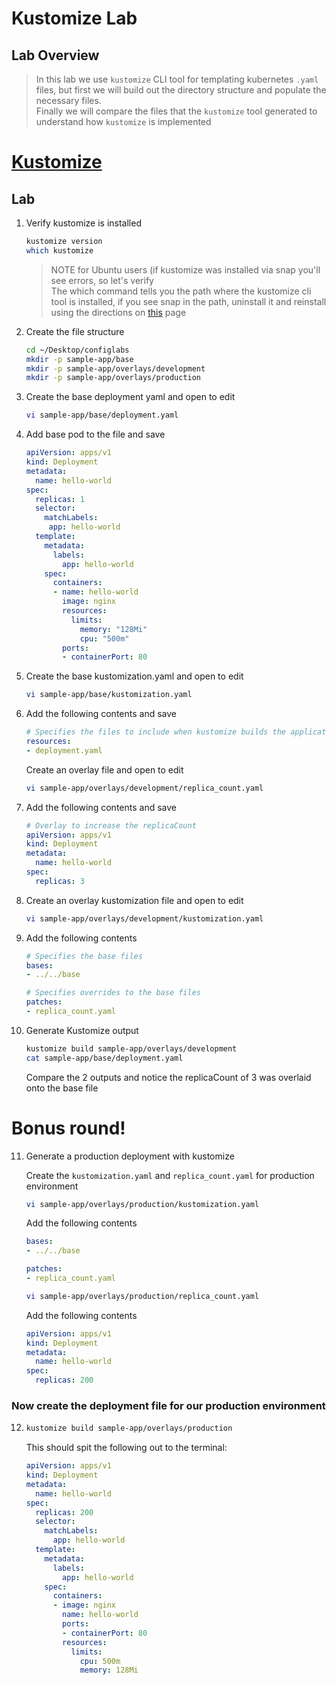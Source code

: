 # Kustomize Lab

## Lab Overview
> In this lab we use `kustomize` CLI tool for templating kubernetes `.yaml` files, but first we will build out the directory structure and populate the necessary files.  
> Finally we will compare the files that the `kustomize` tool generated to understand how `kustomize` is implemented 



# [Kustomize](https://kustomize.io/)

## Lab

1. Verify kustomize is installed

    ```bash
    kustomize version
    which kustomize
    ```
    > NOTE for Ubuntu users (if kustomize was installed via snap you'll see errors, so let's verify  
   >  The which command tells you the path where the kustomize cli tool is installed,
   >  if you see snap in the path, uninstall it and reinstall using the directions on [this](https://repo1.dso.mil/platform-one/onboarding/big-bang/engineering-cohort/-/blob/master/lab_guides/01-Preflight-Access-Checks/01-software-check.md#kustomize) page

2. Create the file structure

    ```bash
    cd ~/Desktop/configlabs
    mkdir -p sample-app/base
    mkdir -p sample-app/overlays/development
    mkdir -p sample-app/overlays/production
    ```

3. Create the base deployment yaml and open to edit

    ```bash
    vi sample-app/base/deployment.yaml
    ```

4. Add base pod to the file and save

    ```yaml
    apiVersion: apps/v1
    kind: Deployment
    metadata:
      name: hello-world
    spec:
      replicas: 1
      selector:
        matchLabels:
         app: hello-world
      template:
        metadata:
          labels:
            app: hello-world
        spec:
          containers:
          - name: hello-world
            image: nginx
            resources:
              limits:
                memory: "128Mi"
                cpu: "500m"
            ports:
            - containerPort: 80
    ```

5. Create the base kustomization.yaml and open to edit

    ```bash
    vi sample-app/base/kustomization.yaml
    ```

6. Add the following contents and save

    ```yaml
    # Specifies the files to include when kustomize builds the application
    resources:
    - deployment.yaml
    ```

    Create an overlay file and open to edit

    ```bash
    vi sample-app/overlays/development/replica_count.yaml
    ```

7. Add the following contents and save

    ```yaml
    # Overlay to increase the replicaCount
    apiVersion: apps/v1
    kind: Deployment
    metadata:
      name: hello-world
    spec:
      replicas: 3
    ```

8. Create an overlay kustomization file and open to edit

    ```bash
    vi sample-app/overlays/development/kustomization.yaml
    ```

9. Add the following contents

    ```yaml
    # Specifies the base files
    bases:
    - ../../base

    # Specifies overrides to the base files
    patches:
    - replica_count.yaml
    ```

10. Generate Kustomize output

    ```bash
    kustomize build sample-app/overlays/development 
    cat sample-app/base/deployment.yaml
    ```

    Compare the 2 outputs and notice the replicaCount of 3 was overlaid onto the base file


# Bonus round!

11. Generate a production deployment with kustomize
    
    Create the `kustomization.yaml` and `replica_count.yaml` for production environment
    
    ```bash
    vi sample-app/overlays/production/kustomization.yaml
    ```
    Add the following contents
    ```yaml
    bases:
    - ../../base
    
    patches:
    - replica_count.yaml
    ```
    
    ```bash
    vi sample-app/overlays/production/replica_count.yaml
    ```
    Add the following contents
    ```yaml
    apiVersion: apps/v1
    kind: Deployment
    metadata:
      name: hello-world
    spec:
      replicas: 200
    ```

### Now create the deployment file for our production environment 
12.     
    ```bash
    kustomize build sample-app/overlays/production
    ```
    This should spit the following out to the terminal:
    
    ```yaml
    apiVersion: apps/v1
    kind: Deployment
    metadata:
      name: hello-world
    spec:
      replicas: 200
      selector:
        matchLabels:
          app: hello-world
      template:
        metadata:
          labels:
            app: hello-world
        spec:
          containers:
          - image: nginx
            name: hello-world
            ports:
            - containerPort: 80
            resources:
              limits:
                cpu: 500m
                memory: 128Mi
    ```
